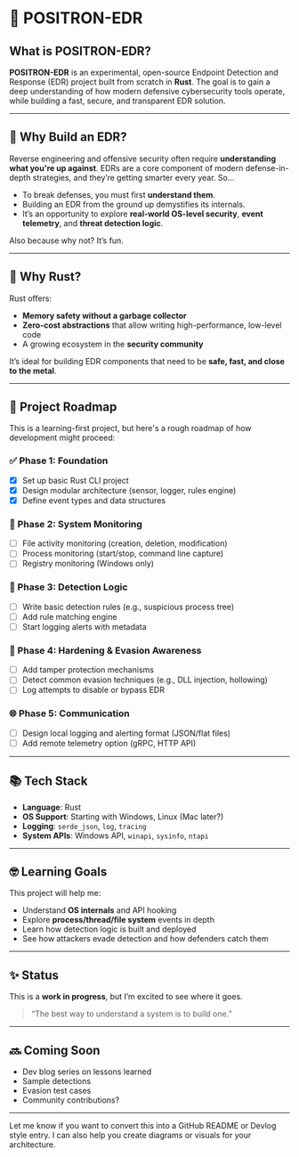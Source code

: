 # 🚀 POSITRON-EDR

## What is POSITRON-EDR?

**POSITRON-EDR** is an experimental, open-source Endpoint Detection and Response (EDR) project built from scratch in **Rust**. The goal is to gain a deep understanding of how modern defensive cybersecurity tools operate, while building a fast, secure, and transparent EDR solution.

---

## 🎯 Why Build an EDR?

Reverse engineering and offensive security often require **understanding what you're up against**. EDRs are a core component of modern defense-in-depth strategies, and they’re getting smarter every year. So…

* To break defenses, you must first **understand them**.
* Building an EDR from the ground up demystifies its internals.
* It’s an opportunity to explore **real-world OS-level security**, **event telemetry**, and **threat detection logic**.

Also because why not? It’s fun.

---

## 🦀 Why Rust?

Rust offers:

* **Memory safety without a garbage collector**
* **Zero-cost abstractions** that allow writing high-performance, low-level code
* A growing ecosystem in the **security community**

It’s ideal for building EDR components that need to be **safe, fast, and close to the metal**.

---

## 🧱 Project Roadmap

This is a learning-first project, but here's a rough roadmap of how development might proceed:

### ✅ Phase 1: Foundation

* [x] Set up basic Rust CLI project
* [x] Design modular architecture (sensor, logger, rules engine)
* [x] Define event types and data structures

### 🚧 Phase 2: System Monitoring

* [ ] File activity monitoring (creation, deletion, modification)
* [ ] Process monitoring (start/stop, command line capture)
* [ ] Registry monitoring (Windows only)

### 🧠 Phase 3: Detection Logic

* [ ] Write basic detection rules (e.g., suspicious process tree)
* [ ] Add rule matching engine
* [ ] Start logging alerts with metadata

### 🔐 Phase 4: Hardening & Evasion Awareness

* [ ] Add tamper protection mechanisms
* [ ] Detect common evasion techniques (e.g., DLL injection, hollowing)
* [ ] Log attempts to disable or bypass EDR

### 🌐 Phase 5: Communication

* [ ] Design local logging and alerting format (JSON/flat files)
* [ ] Add remote telemetry option (gRPC, HTTP API)

---

## 📚 Tech Stack

* **Language**: Rust
* **OS Support**: Starting with Windows, Linux (Mac later?)
* **Logging**: `serde_json`, `log`, `tracing`
* **System APIs**: Windows API, `winapi`, `sysinfo`, `ntapi`

---

## 🤓 Learning Goals

This project will help me:

* Understand **OS internals** and API hooking
* Explore **process/thread/file system** events in depth
* Learn how detection logic is built and deployed
* See how attackers evade detection and how defenders catch them

---

## ✨ Status

This is a **work in progress**, but I’m excited to see where it goes.

> “The best way to understand a system is to build one.”

---

## 🔜 Coming Soon

* Dev blog series on lessons learned
* Sample detections
* Evasion test cases
* Community contributions?

---

Let me know if you want to convert this into a GitHub README or Devlog style entry. I can also help you create diagrams or visuals for your architecture.
